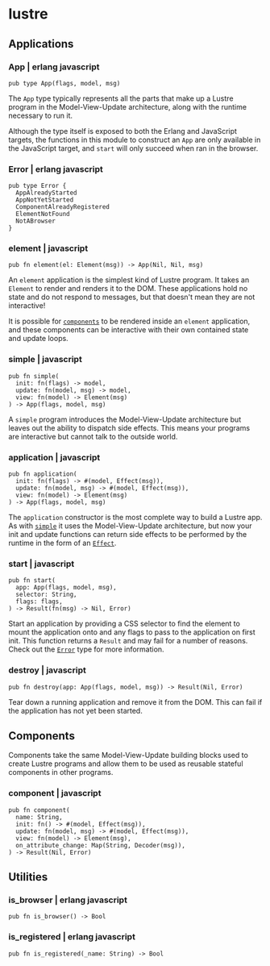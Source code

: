 # lustre

## Applications

### App | erlang javascript

```gleam
pub type App(flags, model, msg)
```

The `App` type typically represents all the parts that make up a Lustre program
in the Model-View-Update architecture, along with the runtime necessary to run
it.

Although the type itself is exposed to both the Erlang and JavaScript targets,
the functions in this module to construct an `App` are only available in the
JavaScript target, and `start` will only succeed when ran in the browser.

### Error | erlang javascript

```gleam
pub type Error {
  AppAlreadyStarted
  AppNotYetStarted
  ComponentAlreadyRegistered
  ElementNotFound
  NotABrowser
}
```

### element | javascript

```gleam
pub fn element(el: Element(msg)) -> App(Nil, Nil, msg)
```

An `element` application is the simplest kind of Lustre program. It takes an
`Element` to render and renders it to the DOM. These applications hold no state
and do not respond to messages, but that doesn't mean they are not interactive!

It is possible for [`components`](#component) to be rendered inside an
`element` application, and these components can be interactive with their own
contained state and update loops.

### simple | javascript

```gleam
pub fn simple(
  init: fn(flags) -> model,
  update: fn(model, msg) -> model,
  view: fn(model) -> Element(msg)
) -> App(flags, model, msg)
```

A `simple` program introduces the Model-View-Update architecture but leaves out
the ability to dispatch side effects. This means your programs are interactive
but cannot talk to the outside world.

### application | javascript

```gleam
pub fn application(
  init: fn(flags) -> #(model, Effect(msg)),
  update: fn(model, msg) -> #(model, Effect(msg)),
  view: fn(model) -> Element(msg)
) -> App(flags, model, msg)
```

The `application` constructor is the most complete way to build a Lustre app. As
with [`simple`](#simple) it uses the Model-View-Update architecture, but now your
init and update functions can return side effects to be performed by the runtime
in the form of an [`Effect`](/api/lustre/effect#effect-type).

### start | javascript

```gleam
pub fn start(
  app: App(flags, model, msg),
  selector: String,
  flags: flags,
) -> Result(fn(msg) -> Nil, Error)
```

Start an application by providing a CSS selector to find the element to mount the
application onto and any flags to pass to the application on first init. This
function returns a `Result` and may fail for a number of reasons. Check out the
[`Error`](#error-type) type for more information.

### destroy | javascript

```gleam
pub fn destroy(app: App(flags, model, msg)) -> Result(Nil, Error)
```

Tear down a running application and remove it from the DOM. This can fail if the
application has not yet been started.

## Components

Components take the same Model-View-Update building blocks used to create Lustre
programs and allow them to be used as reusable stateful components in other
programs.

### component | javascript

```gleam
pub fn component(
  name: String,
  init: fn() -> #(model, Effect(msg)),
  update: fn(model, msg) -> #(model, Effect(msg)),
  view: fn(model) -> Element(msg),
  on_attribute_change: Map(String, Decoder(msg)),
) -> Result(Nil, Error)
```

## Utilities

### is_browser | erlang javascript

```gleam
pub fn is_browser() -> Bool
```

### is_registered | erlang javascript

```gleam
pub fn is_registered(_name: String) -> Bool
```

